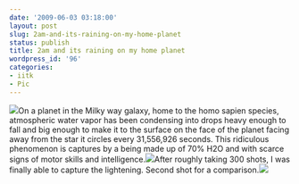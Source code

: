 ```yaml
---
date: '2009-06-03 03:18:00'
layout: post
slug: 2am-and-its-raining-on-my-home-planet
status: publish
title: 2am and its raining on my home planet
wordpress_id: '96'
categories:
- iitk
- Pic
---
```


[![](http://3.bp.blogspot.com/_BQ0a8k-GX20/SiWZD89Qf1I/AAAAAAAACYY/leQYx_Uenxg/s400/IMG_0245.jpg)](http://3.bp.blogspot.com/_BQ0a8k-GX20/SiWZD89Qf1I/AAAAAAAACYY/leQYx_Uenxg/s1600-h/IMG_0245.jpg)On a planet in the Milky way galaxy, home to the homo sapien species, atmospheric water vapor has been condensing into drops heavy enough to fall and big enough to make it to the surface on the face of the planet facing away from the star it circles every 31,556,926 seconds. This ridiculous phenomenon is captures by a being made up of 70% H2O and with scarce signs of motor skills and intelligence.[![](http://1.bp.blogspot.com/_BQ0a8k-GX20/SiWZEh6r4wI/AAAAAAAACYo/3aJjSbr8Cgg/s400/IMG_0374.jpg)](http://1.bp.blogspot.com/_BQ0a8k-GX20/SiWZEh6r4wI/AAAAAAAACYo/3aJjSbr8Cgg/s1600-h/IMG_0374.jpg)After roughly taking 300 shots, I was finally able to capture the lightening. Second shot for a comparison.[![](http://1.bp.blogspot.com/_BQ0a8k-GX20/SiWZELoRkuI/AAAAAAAACYg/N1K4GCTqzgA/s400/IMG_0373.jpg)](http://1.bp.blogspot.com/_BQ0a8k-GX20/SiWZELoRkuI/AAAAAAAACYg/N1K4GCTqzgA/s1600-h/IMG_0373.jpg)
